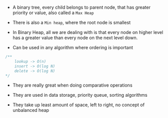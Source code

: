 - A binary tree, every child belongs to parent node, that has greater priority or value, also called a `Max Heap`

- There is also a `Min heap`, where the root node is smallest

- In Binary Heap, all we are dealing with is that every node on higher level has a greater value than every node on the next level down.

- Can be used in any algorithm where ordering is important

```js
/**
    lookup -> O(n)
    insert -> O(log N)
    delete -> O(log N)
*/
```

- They are really great when doing comparative operations

- They are used in data storage, priority queue, sorting algorithms

- They take up least amount of space, left to right, no concept of unbalanced heap
